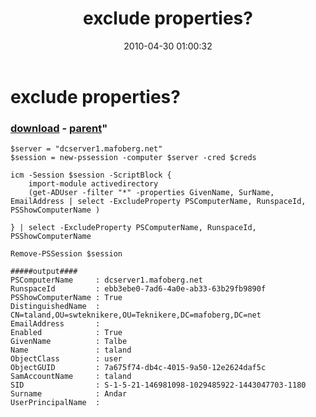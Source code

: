 ﻿---
pid:            1814
parent:         1813
children:       
poster:         dabear
title:          exclude properties?
date:           2010-04-30 01:00:32
format:         posh
---

# exclude properties?

### [download](1814.ps1) - [parent](1813.md)"



```posh
$server = "dcserver1.mafoberg.net"
$session = new-pssession -computer $server -cred $creds

icm -Session $session -ScriptBlock {
    import-module activedirectory
    (get-ADUser -filter "*" -properties GivenName, SurName, EmailAddress | select -ExcludeProperty PSComputerName, RunspaceId, PSShowComputerName )
    
} | select -ExcludeProperty PSComputerName, RunspaceId, PSShowComputerName

Remove-PSSession $session

#####output####
PSComputerName     : dcserver1.mafoberg.net
RunspaceId         : ebb3ebe0-7ad6-4a0e-ab33-63b29fb9890f
PSShowComputerName : True
DistinguishedName  : CN=taland,OU=swteknikere,OU=Teknikere,DC=mafoberg,DC=net
EmailAddress       : 
Enabled            : True
GivenName          : Talbe
Name               : taland
ObjectClass        : user
ObjectGUID         : 7a675f74-db4c-4015-9a50-12e2624daf5c
SamAccountName     : taland
SID                : S-1-5-21-146981098-1029485922-1443047703-1180
Surname            : Andar
UserPrincipalName  : 
```
